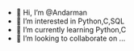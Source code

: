 - 👋 Hi, I’m @Andarman
- 👀 I’m interested in Python,C,SQL
- 🌱 I’m currently learning Python,C
- 💞️ I’m looking to collaborate on ...

<!---
Andarman/Andarman is a ✨ special ✨ repository because its `README.md` (this file) appears on your GitHub profile.
You can click the Preview link to take a look at your changes.
--->
